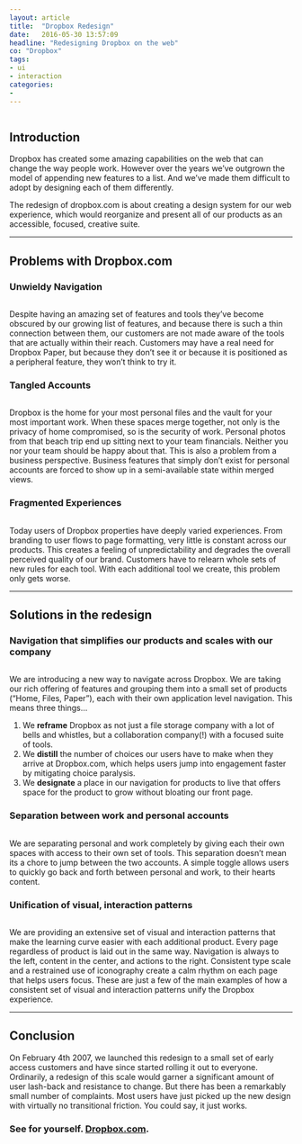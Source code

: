 ```yaml
---
layout: article
title:  "Dropbox Redesign"
date:   2016-05-30 13:57:09
headline: "Redesigning Dropbox on the web"
co: "Dropbox"
tags:
- ui
- interaction
categories:
-
---
```



<figure>
<img class="lazy" data-original="{{edchao.github.io}}/assets/gif_dropbox.gif" />
</figure>

<!--more-->


## Introduction

Dropbox has created some amazing capabilities on the web that can change the way people work. However over the years we’ve outgrown the model of appending new features to a list. And we’ve made them difficult to adopt by designing each of them differently.

The redesign of dropbox.com is about creating a design system for our web experience, which would reorganize and present all of our products as an accessible, focused, creative suite.


<hr>

## Problems with Dropbox.com



### Unwieldy Navigation
<figure class="figure_small">
<img class="lazy" data-original="{{edchao.github.io}}/assets/img_dbx_problems_navigation.png" />
</figure>

Despite having an amazing set of features and tools they’ve become obscured by our growing list of features, and because there is such a thin connection between them, our customers are not made aware of the tools that are actually within their reach. Customers may have a real need for Dropbox Paper, but because they don’t see it or because it is positioned as a peripheral feature, they won’t think to try it.

### Tangled Accounts
<figure class="figure_small">
<img class="lazy" data-original="{{edchao.github.io}}/assets/img_dbx_problems_accounts.png" />
</figure>
Dropbox is the home for your most personal files and the vault for your most important work. When these spaces merge together, not only is the privacy of home compromised, so is the security of work. Personal photos from that beach trip end up sitting next to your team financials. Neither you nor your team should be happy about that. This is also a problem from a business perspective. Business features that simply don’t exist for personal accounts are forced to show up in a semi-available state within merged views.

### Fragmented Experiences
<figure class="figure_small">
<img class="lazy" data-original="{{edchao.github.io}}/assets/img_dbx_problems_fragmentation.png" />
</figure>
Today users of Dropbox properties have deeply varied experiences. From branding to user flows to page formatting, very little is constant across our products. This creates a feeling of unpredictability and degrades the overall perceived quality of our brand. Customers have to relearn whole sets of new rules for each tool. With each additional tool we create, this problem only gets worse.


<hr>

## Solutions in the redesign

### Navigation that simplifies our products and scales with our company
<figure class="figure_small">
<img class="lazy" data-original="{{edchao.github.io}}/assets/gif_maestro_nav.gif" />
</figure>

We are introducing a new way to navigate across Dropbox. We are taking our rich offering of features and grouping them into a small set of products (“Home, Files, Paper”), each with their own application level navigation. This means three things…

1. We __reframe__ Dropbox as not just a file storage company with a lot of bells and whistles, but a collaboration company(!) with a focused suite of tools.
2. We __distill__ the number of choices our users have to make when they arrive at Dropbox.com, which helps users jump into engagement faster by mitigating choice paralysis.
3. We __designate__ a place in our navigation for products to live that offers space for the product to grow without bloating our front page.





### Separation between work and personal accounts

<figure class="figure_small">
<img class="lazy" data-original="{{edchao.github.io}}/assets/gif_maestro_switcher.gif" />
</figure>

We are separating personal and work completely by giving each their own spaces with access to their own set of tools. This separation doesn’t mean its a chore to jump between the two accounts. A simple toggle allows users to quickly go back and forth between personal and work, to their hearts content.





### Unification of visual, interaction patterns

<figure class="figure_small">
<img class="lazy" data-original="{{edchao.github.io}}/assets/maestro_unification.png" />
</figure>

We are providing an extensive set of visual and interaction patterns that make the learning curve easier with each additional product. Every page regardless of product is laid out in the same way. Navigation is always to the left, content in the center, and actions to the right. Consistent type scale and a restrained use of iconography create a calm rhythm on each page that helps users focus. These are just a few of the main examples of how a consistent set of visual and interaction patterns unify the Dropbox experience.




<hr>

## Conclusion

On February 4th 2007, we launched this redesign to a small set of early access customers and have since started rolling it out to everyone. Ordinarily, a redesign of this scale would garner a significant amount of user lash-back and resistance to change. But there has been a remarkably small number of complaints. Most users have just picked up the new design with virtually no transitional friction. You could say, it just works.

### See for yourself. <a href="https://dropbox.com">Dropbox.com</a>.
